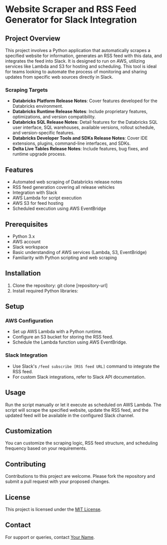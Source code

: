 # Website Scraper and RSS Feed Generator for Slack Integration

## Project Overview
This project involves a Python application that automatically scrapes a specified website for information, generates an RSS feed with this data, and integrates the feed into Slack. It is designed to run on AWS, utilizing services like Lambda and S3 for hosting and scheduling. This tool is ideal for teams looking to automate the process of monitoring and sharing updates from specific web sources directly in Slack.

### Scraping Targets
- **Databricks Platform Release Notes**: Cover features developed for the Databricks environment.
- **Databricks Runtime Release Notes**: Include proprietary features, optimizations, and version compatibility.
- **Databricks SQL Release Notes**: Detail features for the Databricks SQL user interface, SQL warehouses, available versions, rollout schedule, and version-specific features.
- **Databricks Developer Tools and SDKs Release Notes**: Cover IDE extensions, plugins, command-line interfaces, and SDKs.
- **Delta Live Tables Release Notes**: Include features, bug fixes, and runtime upgrade process.

## Features
- Automated web scraping of Databricks release notes
- RSS feed generation covering all release vehicles
- Integration with Slack
- AWS Lambda for script execution
- AWS S3 for feed hosting
- Scheduled execution using AWS EventBridge


## Prerequisites
- Python 3.x
- AWS account
- Slack workspace
- Basic understanding of AWS services (Lambda, S3, EventBridge)
- Familiarity with Python scripting and web scraping

## Installation
1. Clone the repository:
        git clone [repository-url]
2. Install required Python libraries:



## Setup
### AWS Configuration
- Set up AWS Lambda with a Python runtime.
- Configure an S3 bucket for storing the RSS feed.
- Schedule the Lambda function using AWS EventBridge.

### Slack Integration
- Use Slack's `/feed subscribe [RSS feed URL]` command to integrate the RSS feed.
- For custom Slack integrations, refer to Slack API documentation.

## Usage
Run the script manually or let it execute as scheduled on AWS Lambda. The script will scrape the specified website, update the RSS feed, and the updated feed will be available in the configured Slack channel.

## Customization
You can customize the scraping logic, RSS feed structure, and scheduling frequency based on your requirements.

## Contributing
Contributions to this project are welcome. Please fork the repository and submit a pull request with your proposed changes.

## License
This project is licensed under the [MIT License](LICENSE.md).

## Contact
For support or queries, contact [Your Name](mailto:your.email@example.com).
